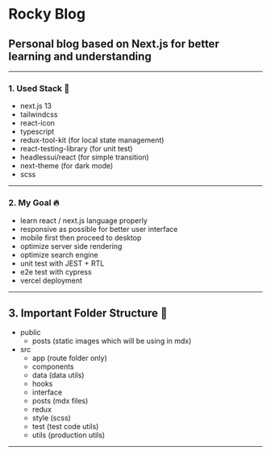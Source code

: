 # Rocky Blog

## Personal blog based on Next.js for better learning and understanding

---

### 1. Used Stack 📝

- next.js 13
- tailwindcss
- react-icon
- typescript
- redux-tool-kit (for local state management)
- react-testing-library (for unit test)
- headlessui/react (for simple transition)
- next-theme (for dark mode)
- scss

---

### 2. My Goal 🔥

- learn react / next.js language properly
- responsive as possible for better user interface
- mobile first then proceed to desktop
- optimize server side rendering
- optimize search engine
- unit test with JEST + RTL
- e2e test with cypress
- vercel deployment

---

## 3. Important Folder Structure 📁

- public
  - posts (static images which will be using in mdx)
- src
  - app (route folder only)
  - components
  - data (data utils)
  - hooks
  - interface
  - posts (mdx files)
  - redux
  - style (scss)
  - test (test code utils)
  - utils (production utils)

---
